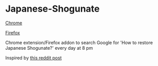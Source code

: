 # Japanese-Shogunate

[Chrome](https://chrome.google.com/webstore/detail/japanese-shogunate-search/ohnkonfemieghdkmnkcbahelimdphpbm/)

[Firefox](https://addons.mozilla.org/en-US/firefox/addon/japanese-shogunate-search)

Chrome extension/Firefox addon to search Google for 'How to restore Japanese Shogunate?' every day at 8 pm

Inspired by [this reddit post](https://redd.it/a7jfau)
